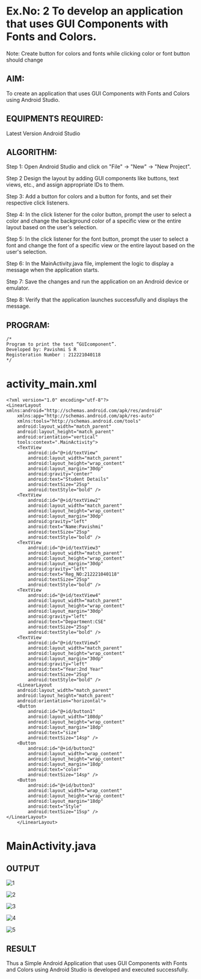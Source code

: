 # Ex.No: 2 To develop an application that uses GUI Components with Fonts and Colors. 
Note: Create button for colors and fonts while clicking color or font button should change 


## AIM:

To create an application that uses GUI Components with Fonts and Colors using Android Studio.

## EQUIPMENTS REQUIRED:

Latest Version Android Studio

## ALGORITHM:

Step 1: Open Android Studio and click on "File" -> "New" -> "New Project".

Step 2 Design the layout by adding GUI components like buttons, text views, etc., and assign 
appropriate IDs to them.

Step 3: Add a button for colors and a button for fonts, and set their respective click listeners.

Step 4: In the click listener for the color button, prompt the user to select a color and change 
the background color of a specific view or the entire layout based on the user's selection.

Step 5: In the click listener for the font button, prompt the user to select a font and change the 
font of a specific view or the entire layout based on the user's selection.

Step 6: In the MainActivity.java file, implement the logic to display a message when the 
application starts.

Step 7: Save the changes and run the application on an Android device or emulator.

Step 8: Verify that the application launches successfully and displays the message.

## PROGRAM:
```
/*
Program to print the text “GUIcomponent”.
Developed by: Pavishmi S R
Registeration Number : 212221040118
*/
```

# activity_main.xml
```
<?xml version="1.0" encoding="utf-8"?>
<LinearLayout xmlns:android="http://schemas.android.com/apk/res/android"
    xmlns:app="http://schemas.android.com/apk/res-auto"
    xmlns:tools="http://schemas.android.com/tools"
    android:layout_width="match_parent"
    android:layout_height="match_parent"
    android:orientation="vertical"
    tools:context=".MainActivity">
    <TextView
        android:id="@+id/textView"
        android:layout_width="match_parent"
        android:layout_height="wrap_content"
        android:layout_margin="30dp"
        android:gravity="center"
        android:text="Student Details"
        android:textSize="25sp"
        android:textStyle="bold" />
    <TextView
        android:id="@+id/textView2"
        android:layout_width="match_parent"
        android:layout_height="wrap_content"
        android:layout_margin="30dp"
        android:gravity="left"
        android:text="Name:Pavishmi"
        android:textSize="25sp"
        android:textStyle="bold" />
    <TextView
        android:id="@+id/textView3"
        android:layout_width="match_parent"
        android:layout_height="wrap_content"
        android:layout_margin="30dp"
        android:gravity="left"
        android:text="Reg_NO:212221040118"
        android:textSize="25sp"
        android:textStyle="bold" />
    <TextView
        android:id="@+id/textView4"
        android:layout_width="match_parent"
        android:layout_height="wrap_content"
        android:layout_margin="30dp"
        android:gravity="left"
        android:text="Department:CSE"
        android:textSize="25sp"
        android:textStyle="bold" />
    <TextView
        android:id="@+id/textView5"
        android:layout_width="match_parent"
        android:layout_height="wrap_content"
        android:layout_margin="30dp"
        android:gravity="left"
        android:text="Year:2nd Year"
        android:textSize="25sp"
        android:textStyle="bold" />
    <LinearLayout
    android:layout_width="match_parent"
    android:layout_height="match_parent"
    android:orientation="horizontal">
    <Button
        android:id="@+id/button1"
        android:layout_width="108dp"
        android:layout_height="wrap_content"
        android:layout_margin="18dp"
        android:text="size"
        android:textSize="14sp" />
    <Button
        android:id="@+id/button2"
        android:layout_width="wrap_content"
        android:layout_height="wrap_content"
        android:layout_margin="18dp"
        android:text="color"
        android:textSize="14sp" />
    <Button
        android:id="@+id/button3"
        android:layout_width="wrap_content"
        android:layout_height="wrap_content"
        android:layout_margin="18dp"
        android:text="Style"
        android:textSize="15sp" />
</LinearLayout>
    </LinearLayout>
```
# MainActivity.java

## OUTPUT

![1](https://github.com/Pavishmi/Mobile-Application-Development/assets/136091280/f628748d-952b-4f5c-92da-0823e62328e1)

![2](https://github.com/Pavishmi/Mobile-Application-Development/assets/136091280/6587ff57-7c3b-4547-94ac-ec211ebc71ee)

![3](https://github.com/Pavishmi/Mobile-Application-Development/assets/136091280/94b8b884-22d5-4598-946b-335feef0557d)

![4](https://github.com/Pavishmi/Mobile-Application-Development/assets/136091280/70f6ebfd-8d67-494f-ac1e-450590450778)

![5](https://github.com/Pavishmi/Mobile-Application-Development/assets/136091280/61d479d9-1953-4c9f-9937-8a73e203c381)

## RESULT
Thus a Simple Android Application that uses GUI Components with Fonts and Colors using Android Studio is developed and executed successfully.


